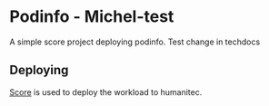 # Podinfo - Michel-test

A simple score project deploying podinfo.
Test change in techdocs

## Deploying

[Score](https://score.dev/) is used to deploy the workload to humanitec.
